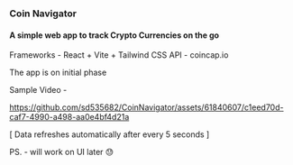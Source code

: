 ### Coin Navigator

#### A simple web app to track Crypto Currencies on the go

Frameworks - React + Vite + Tailwind CSS
API - coincap.io

The app is on initial phase

Sample Video -

https://github.com/sd535682/CoinNavigator/assets/61840607/c1eed70d-caf7-4990-a498-aa0e4bf4d21a

[ Data refreshes automatically after every 5 seconds ]


PS. - will work on UI later 😓
